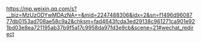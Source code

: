 https://mp.weixin.qq.com/s?__biz=MzUzODYwMDAzNA==&mid=2247488306&idx=2&sn=f1496d9608777db0153ad708ae58c9a2&chksm=fad4643fcda3ed29138c961271ca901e921bd03e8ea721195ab37b9f5a17c9958da97fd3e9cb&scene=21#wechat_redirect

